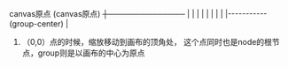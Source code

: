 canvas原点
     (canvas原点)
    ┼──────────────
    |           |
    |           |
    |           |
    |           |
    |-----------(group-center)
    |
1. （0,0）点的时候，缩放移动到画布的顶角处，
这个点同时也是node的根节点，group则是以画布的中心为原点
